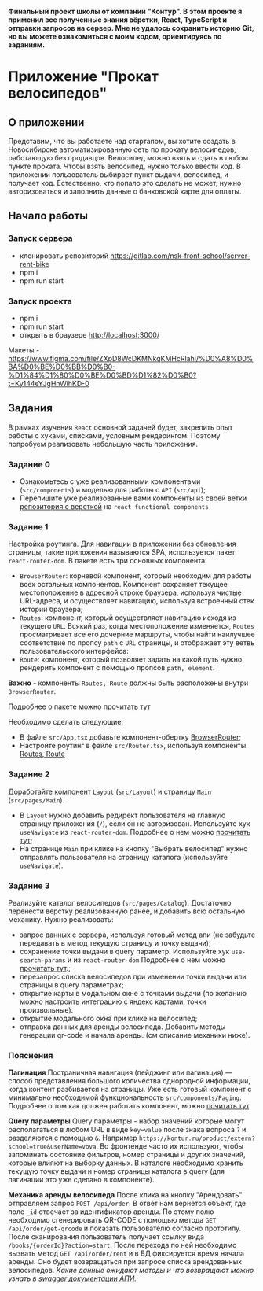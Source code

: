 **Финальный проект школы от компании "Контур". В этом проекте я применил все полученные знания вёрстки, React, TypeScript и отправки запросов на сервер. Мне не удалось сохранить историю Git, но вы можете ознакомиться с моим кодом, ориентируясь по заданиям.**

# Приложение "Прокат велосипедов"

## О приложении

Представим, что вы работаете над стартапом, вы хотите создать в Новосибирске автоматизированную сеть по прокату велосипедов, работающую без продавцов. Велосипед можно взять и сдать в любом пункте проката. Чтобы взять велосипед, нужно только ввести код.
В приложении пользователь выбирает пункт выдачи, велосипед, и получает код. Естественно, кто попало это сделать не может, нужно авторизоваться и заполнить данные о банковской карте для оплаты.

## Начало работы

### Запуск сервера

- клонировать репозиторий <https://gitlab.com/nsk-front-school/server-rent-bike>
- npm i
- npm run start

### Запуск проекта

- npm i
- npm run start
- открыть в браузере <http://localhost:3000/>

Макеты - <https://www.figma.com/file/ZXpD8WcDKMNkqKMHcRlahi/%D0%A8%D0%BA%D0%BE%D0%BB%D0%B0-%D1%84%D1%80%D0%BE%D0%BD%D1%82%D0%B0?t=Ky144eYJgHnWihKD-0>

## Задания

В рамках изучения `React` основной задачей будет, закрепить опыт работы с хуками, списками, условным рендерингом. Поэтому попробуем реализовать небольшую часть приложения.

### Задание 0

- Ознакомьтесь с уже реализованными компонентами (`src/components`) и моделью для работы с `API` (`src/api`);
- Перепишите уже реализованные вами компоненты из своей ветки [репозитория с версткой](https://gitlab.com/nsk-front-school/rentbike) на `react functional components`

### Задание 1

Настройка роутинга. Для навигации в приложении без обновления страницы, такие приложения называются SPA, используется пакет `react-router-dom`. В пакете есть три основных компонента:

- `BrowserRouter`: корневой компонент, который необходим для работы всех остальных компонентов. Компонент сохраняет текущее местоположение в адресной строке браузера, используя чистые URL-адреса, и осуществляет навигацию, используя встроенный стек истории браузера;
- `Routes`: компонент, который осуществляет навигацию исходя из текущего `URL`. Всякий раз, когда местоположение изменяется, `Routes` просматривает все его дочерние маршруты, чтобы найти наилучшее соответствие по пропсу `path` с `URL` страницы, и отображает эту ветвь пользовательского интерфейса:
- `Route`: компонент, который позволяет задать на какой путь нужно рендерить компонент с помощью пропсов `path, element`.

**Важно** - компоненты `Routes, Route` должны быть расположены внутри `BrowserRouter`.

Подробнее о пакете можно [прочитать тут](https://reactrouter.com/en/main/start/tutorial)

Необходимо сделать следующие:

- В файле `src/App.tsx` добавьте компонент-обертку [BrowserRouter](https://reactrouter.com/en/main/router-components/browser-router);
- Настройте роутинг в файле `src/Router.tsx`, используя компоненты [Routes, Route](https://reactrouter.com/en/main/components/routes)

### Задание 2

Доработайте компонент `Layout` (`src/Layout`) и страницу `Main` (`src/pages/Main`).

- В `Layout` нужно добавить редирект пользователя на главную страницу приложения (`/`), если он не авторизован. Используйте хук `useNavigate` из `react-router-dom`. Подробнее о нем можно [прочитать тут](https://reactrouter.com/en/main/hooks/use-navigate);
- На странице `Main` при клике на кнопку "Выбрать велосипед" нужно отправлять пользователя на страницу каталога (используйте `useNavigate`).

### Задание 3

Реализуйте каталог велосипедов (`src/pages/Catalog`). Достаточно перенести верстку реализованную ранее, и добавить всю остальную механику.
Нужно реализовать:

- запрос данных с сервера, используя готовый метод апи (не забудьте передавать в метод текущую страницу и точку выдачи);
- сохранение точки выдачи в query параметр. Используйте хук `use-search-params` и из `react-router-dom` Подробнее о нем можно [прочитать тут](https://reactrouter.com/en/main/hooks/use-search-params).;
- перезапрос списка велосипедов при изменении точки выдачи или страницы в query параметрах;
- открытие карты в модальном окне с точками выдачи (по желанию можно настроить интеграцию с яндекс картами, точки произвольные).
- открытие модального окна при клике на велосипед;
- отправка данных для аренды велосипеда. Добавить методы генерации qr-code и начала аренды. (см описание механики ниже).

### Пояснения

**Пагинация**
Постраничная навигация (пейджинг или пагинация) — способ представления большого количества однородной информации, когда контент разбивается на страницы. Уже есть готовый компонент с минимально необходимой функциональность `src/components/Paging`. Подробнее о том как должен работать компонент, можно [почитать тут](https://guides.kontur.ru/components/paging/).

**Query параметры**
Query параметры - набор значений которые могут располагаться в любом URL в виде `key=value` после знака вопроса `?` и разделяются с помощью `&`. Например `https://kontur.ru/product/extern?school=true&userName=vova`.
Во фронтенде часто их используют, чтобы запоминать состояние фильтров, номер страницы и других значений, которые влияют на выборку данных. В каталоге необходимо хранить текущую точку выдачи и номер страницы каталога в query (для пагинации это уже сделано в компоненте).

**Механика аренды велосипеда**
После клика на кнопку "Арендовать" отправляем запрос `POST /api/order`. В ответ нам вернется объект, где поле `_id` отвечает за идентификатор аренды. По этому полю необходимо сгенерировать QR-CODE с помощью метода `GET /api/order/get-qrcode` и показать пользователю согласно прототипу. После сканирования пользователь получает ссылку вида `/books/{orderId}?action=start`. После перехода по ней необходимо вызвать метод `GET /api/order/rent` и в БД фиксируется время начала аренды. Оно будет возвращаться при запросе списка арендованных велосипедов.
_Какие данные ожидают методы и что возвращают можно узнать в [swagger документации АПИ](http://localhost:3010/api)._
